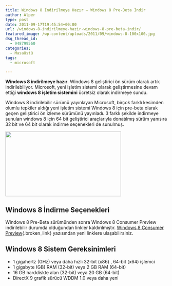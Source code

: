 ```yaml
---
title: Windows 8 İndirilmeye Hazır – Windows 8 Pre-Beta İndir
author: Alper
type: post
date: 2011-09-17T19:45:54+00:00
url: /windows-8-indirilmeye-hazir-windows-8-pre-beta-indir/
featured_image: /wp-content/uploads/2011/09/windows-8-100x100.jpg
dsq_thread_id:
  - 948799560
categories:
  - Masaüstü
tags:
  - microsoft

---
```

**Windows 8 indirilmeye hazır**. Windows 8 geliştirici ön sürüm olarak artık indirilebiliyor. Microsoft, yeni işletim sistemi olarak geliştirmesine devam ettiği **windows 8 işletim sistemini** ücretsiz olarak indirmeye sundu.

Windows 8 indirilebilir sürümü yayınlayan Microsoft, birçok farklı kesimden olumlu tepkiler aldığı yeni işletim sistemi Windows 8 için pre-beta olarak geçen geliştirici ön izleme sürümünü yayınladı. 3 farklı şekilde indirmeye sunulan windows 8 için 64 bit geliştirici araçlarıyla donatılmış sürüm yanısıra 32 bit ve 64 bit olarak indirme seçenekleri de sunulmuş.

<img class="alignnone size-full wp-image-6852" title="windows-8" src="https://www.murekkep.org/wp-content/uploads/2011/09/windows-8.jpg" alt="" width="360" height="202" srcset="https://www.murekkep.org/wp-content/uploads/2011/09/windows-8.jpg 360w, https://www.murekkep.org/wp-content/uploads/2011/09/windows-8-300x168.jpg 300w" sizes="(max-width: 360px) 100vw, 360px" /> 

## Windows 8 İndirme Seçenekleri

Windows 8 Pre-Beta sürümünden sonra Windows 8 Consumer Preview indirilebilir durumda olduğundan linkler kaldırılmıştır. [Windows 8 Consumer Preview][1]{.broken_link} yazısından yeni linklere ulaşabilirsiniz. 

## Windows 8 Sistem Gereksinimleri

  * 1 gigahertz (GHz) veya daha hızlı 32-bit (x86) , 64-bit (x64) işlemci
  * 1 gigabyte (GB) RAM (32-bit) veya 2 GB RAM (64-bit)
  * 16 GB harddiskte alan (32-bit) veya 20 GB (64-bit)
  * DirectX 9 grafik sürücü WDDM 1.0 veya daha yeni

 [1]: https://www.murekkep.org/windows-8-consumer-preview-indirilebilir-8046 "Windows 8 Consumer Preview"